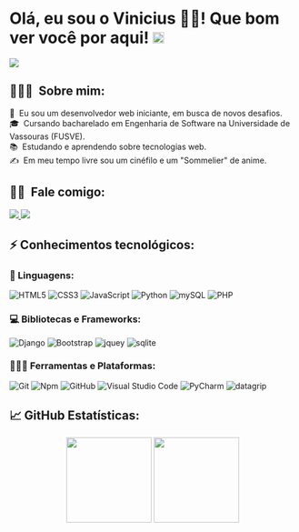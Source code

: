 # Olá, eu sou o Vinicius 👨‍💻! Que bom ver você por aqui! <img src="https://raw.githubusercontent.com/Asmit2952/Asmit2952/master/src/wave.gif?token=ATQS65XWY4MME7NJYAZ4LCTBN34AU" width="20px">
<img src="https://raw.githubusercontent.com/Asmit2952/Asmit2952/master/src/header_.png?token=ATQS65TR7ETTG5RLJUDIDBLBN34HE">

## 👨🏻‍💻 &nbsp;Sobre mim:
📝 &nbsp;Eu sou um desenvolvedor web iniciante, em busca de novos desafios.\
🎓 &nbsp;Cursando bacharelado em Engenharia de Software na Universidade de Vassouras (FUSVE).\
📚 &nbsp;Estudando e aprendendo sobre tecnologias web.\
✍ &nbsp;Em meu tempo livre sou um cinéfilo e um "Sommelier" de anime.

## 🤝🏻 &nbsp;Fale comigo:
<p >
  <a href="mailto:vinicius.massena@soulasalle.com.br">
		<img src="https://img.shields.io/badge/Gmail-D14836?style=for-the-badge&logo=gmail&logoColor=white" />
	</a> 
  <a href="https://www.instagram.com/viniciusabreu550/">
		<img src="https://img.shields.io/badge/Instagram-E4405F?style=for-the-badge&logo=instagram&logoColor=white" />
	</a>
</p>

## ⚡ Conhecimentos tecnológicos:

### 🚀 Linguagens:
![HTML5](https://img.shields.io/badge/HTML5-E34F26?style=for-the-badge&logo=html5&logoColor=white)
![CSS3](https://img.shields.io/badge/CSS3-1572B6?style=for-the-badge&logo=css3&logoColor=white)
![JavaScript](https://img.shields.io/badge/JavaScript-F7DF1E?style=for-the-badge&logo=javascript&logoColor=black)
![Python](https://img.shields.io/badge/Python-1E425F?style=for-the-badge&logo=python&logoColor=white)
![mySQL](https://img.shields.io/badge/MySQL-00000F?style=for-the-badge&logo=mysql&logoColor=white)
![PHP](https://img.shields.io/badge/PHP-777BB4?style=for-the-badge&logo=php&logoColor=white)

### 💻 Bibliotecas e Frameworks:
![Django](https://img.shields.io/badge/Django-092E20?style=for-the-badge&logo=django&logoColor=white)
![Bootstrap](https://img.shields.io/badge/Bootstrap-563D7C?style=for-the-badge&logo=bootstrap&logoColor=white)
![jquey](https://img.shields.io/badge/jQuery-0769AD?style=for-the-badge&logo=jquery&logoColor=white)
![sqlite](https://img.shields.io/badge/SQLite-07405E?style=for-the-badge&logo=sqlite&logoColor=white)

### 🧑🏻‍💻 Ferramentas e Plataformas:
![Git](https://img.shields.io/badge/Git-F64D27?style=for-the-badge&logo=git&logoColor=white)
![Npm](https://img.shields.io/badge/Npm-C43031?style=for-the-badge&logo=npm&logoColor=white)
![GitHub](https://img.shields.io/badge/GitHub-24292F?style=for-the-badge&logo=github&logoColor=white)
![Visual Studio Code](https://img.shields.io/badge/Visual%20Studio%20Code-22A6F1?style=for-the-badge&logo=visualstudio&logoColor=white)
![PyCharm](https://img.shields.io/badge/PyCharm-21D789?style=for-the-badge&logo=pycharm&logoColor=white)
![datagrip](https://img.shields.io/badge/datagrip-71A0B6?style=for-the-badge&logo=datagrip&logoColor=black)

## 📈  GitHub Estatísticas:

<p align="center">
  <img height="150em" src="https://github-readme-stats.vercel.app/api?username=vinicyusAbreu&amp;count_private=true&amp;theme=radical&amp;show_icons=true">
  <img height="150em" src="https://github-readme-stats-eight-theta.vercel.app/api/top-langs/?username=vinicyusAbreu&layout=compact&langs_count=8&theme=radical"/>
</p>

